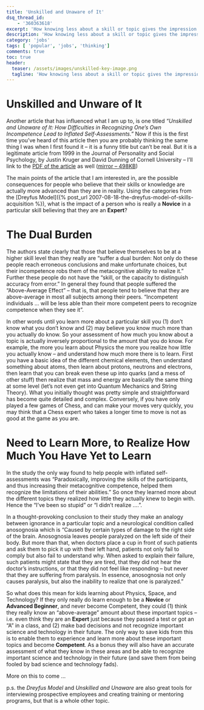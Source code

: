 ```yaml
---
title: 'Unskilled and Unaware of It'
dsq_thread_id:
    - '360363618'
excerpt: 'How knowing less about a skill or topic gives the impression that you know much more than you really do.'
description: 'How knowing less about a skill or topic gives the impression that you know much more than you really do.'
category: 'jobs'
tags: [ 'popular', 'jobs', 'thinking']
comments: true
toc: true
header:
  teaser: /assets/images/unskilled-key-image.png
  tagline: 'How knowing less about a skill or topic gives the impression that you know much more than you really do.'
---
```


# Unskilled and Unware of It

Another article that has influenced what I am up to, is one titled *“Unskilled and Unaware of It: How Difficulties in Recognizing One’s Own Incompetence Lead to Inflated Self-Assessments.”* Now if this is the first time you’ve heard of this article then you are probably thinking the same thing I was when I first found it – it is a funny title but can’t be real. But it is a legitimate article from 1999 in the Journal of Personality and Social Psychology, by Justin Kruger and David Dunning of Cornell University – I’ll link to the [PDF of the article](http://www.apa.org/journals/features/psp7761121.pdf) as well ([mirror – 498KB](/assets/mirror/1999-kruger.pdf))

The main points of the article that I am interested in, are the possible consequences for people who believe that their skills or knowledge are actually more advanced than they are in reality. Using the categories from the [Dreyfus Model]({% post_url 2007-08-18-the-dreyfus-model-of-skills-acquisition %}), what is the impact of a person who is really a **Novice** in a particular skill believing that they are an **Expert**?

# The Dual Burden

The authors state clearly that those that believe themselves to be at a higher skill level than they really are “suffer a dual burden: Not only do these people reach erroneous conclusions and make unfortunate choices, but their incompetence robs them of the metacognitive ability to realize it.” Further these people do not have the “skill, or the capacity to distinguish accuracy from error.” In general they found that people suffered the “Above-Average Effect” – that is, that people tend to believe that they are above-average in most all subjects among their peers. “Incompetent individuals … will be less able than their more competent peers to recognize competence when they see it”.

In other words until you learn more about a particular skill you (1) don’t know what you don’t know and (2) may believe you know much more than you actually do know. So your assessment of how much you know about a topic is actually inversely proportional to the amount that you do know. For example, the more you learn about Physics the more you realize how little you actually know – and understand how much more there is to learn. First you have a basic idea of the different chemical elements, then understand something about atoms, then learn about protons, neutrons and electrons, then learn that you can break even these up into quarks (and a mess of other stuff) then realize that mass and energy are basically the same thing at some level (let’s not even get into Quantum Mechanics and String Theory). What you initially thought was pretty simple and straightforward has become quite detailed and complex. Conversely, if you have only played a few games of Chess, and can make your moves very quickly, you may think that a Chess expert who takes a longer time to move is not as good at the game as you are.

# Need to Learn More, to Realize How Much You Have Yet to Learn

In the study the only way found to help people with inflated self-assessments was “Paradoxically, improving the skills of the participants, and thus increasing their metacognitive competence, helped them recognize the limitations of their abilities.” So once they learned more about the different topics they realized how little they actually knew to begin with. Hence the “I’ve been so stupid” or “I didn’t realize ….”.

In a thought-provoking conclusion to their study they make an analogy between ignorance in a particular topic and a neurological condition called anosognosia which is “Caused by certain types of damage to the right side of the brain. Anosognosia leaves people paralyzed on the left side of their body. But more than that, when doctors place a cup in front of such patients and ask them to pick it up with their left hand, patients not only fail to comply but also fail to understand why. When asked to explain their failure, such patients might state that they are tired, that they did not hear the doctor’s instructions, or that they did not feel like responding – but never that they are suffering from paralysis. In essence, anosognosia not only causes paralysis, but also the inability to realize that one is paralyzed.”

So what does this mean for kids learning about Physics, Space, and Technology? If they only really do learn enough to be a **Novice** or **Advanced Beginner**, and never become Competent, they could (1) think they really know an “above-average” amount about these important topics – i.e. even think they are an **Expert** just because they passed a test or got an “A” in a class, and (2) make bad decisions and not recognize important science and technology in their future. The only way to save kids from this is to enable them to experience and learn more about these important topics and become **Competent**. As a bonus they will also have an accurate assessment of what they know in these areas and be able to recognize important science and technology in their future (and save them from being fooled by bad science and technology fads).

More on this to come …

p.s. the *Dreyfus Model* and *Unskilled and Unaware* are also great tools for interviewing prospective employees and creating training or mentoring programs, but that is a whole other topic.